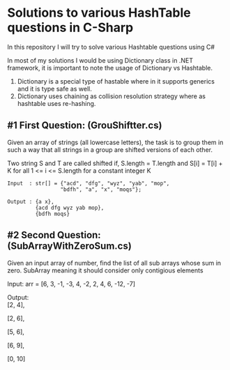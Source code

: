 # Solutions to various HashTable questions in C-Sharp

In this repository I will try to solve various Hashtable questions using C#

In most of my solutions I would be using Dictionary class in .NET framework, it is important to note the usage of Dictionary vs Hashtable.

1. Dictionary is a special type of hastable where in it supports generics and it is type safe as well.
2. Dictionary uses chaining as collision resolution strategy where as hashtable uses re-hashing.


#1 First Question: (GrouShiftter.cs)
-------------------------------------------------------------------------------------------------------------------
  Given an array of strings (all lowercase letters), the task is to group them in such a way that all strings in a group are shifted versions of each other.

  Two string S and T are called shifted if,
  S.length = T.length 
  and
  S[i] = T[i] + K for all 1 <= i <= S.length  for a constant integer K

    Input  : str[] = {"acd", "dfg", "wyz", "yab", "mop",
                     "bdfh", "a", "x", "moqs"};

    Output : {a x}, 
             {acd dfg wyz yab mop},
             {bdfh moqs}

#2 Second Question: (SubArrayWithZeroSum.cs)
---------------------------------------------------------------------------------------------------------------------

Given an input array of number, find the list of all sub arrays whose sum in zero. 
SubArray meaning it should consider only contigious elements

Input:  arr = [6, 3, -1, -3, 4, -2, 2, 4, 6, -12, -7]

Output:  
[2, 4],

[2, 6],

[5, 6],

[6, 9],

[0, 10]
